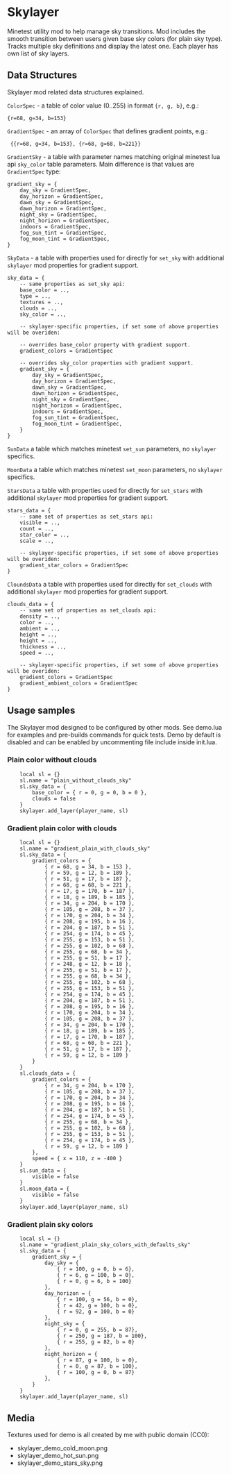 # Skylayer
Minetest utility mod to help manage sky transitions. 
Mod includes the smooth transition between users given base sky colors (for plain sky type).
Tracks multiple sky definitions and display the latest one. Each player has own list of sky layers.

## Data Structures
Skylayer mod related data structures explained.

`ColorSpec` - a table of color value (0..255) in format `{r, g, b}`, e.g.:

```
{r=68, g=34, b=153}
```

`GradientSpec` - an array of `ColorSpec` that defines gradient points, e.g.:

```
 {{r=68, g=34, b=153}, {r=68, g=68, b=221}}
```

`GradientSky` - a table with parameter names matching original minetest lua api `sky_color` table parameters.
Main difference is that values are `GradientSpec` type:

```
gradient_sky = {
    day_sky = GradientSpec,
    day_horizon = GradientSpec,
    dawn_sky = GradientSpec,
    dawn_horizon = GradientSpec,
    night_sky = GradientSpec,
    night_horizon = GradientSpec,
    indoors = GradientSpec,
    fog_sun_tint = GradientSpec,
    fog_moon_tint = GradientSpec,
}
```

`SkyData` - a table with properties used for directly for `set_sky` with additional `skylayer` mod
properties for gradient support.

```
sky_data = {
    -- same properties as set_sky api:
    base_color = ..,
    type = ..,
    textures = ..,
    clouds = ..,
    sky_color = ..,

    -- skylayer-specific properties, if set some of above properties will be overiden: 

    -- overrides base_color property with gradient support.
    gradient_colors = GradientSpec

    -- overrides sky_color properties with gradient support.
    gradient_sky = {
        day_sky = GradientSpec,
        day_horizon = GradientSpec,
        dawn_sky = GradientSpec,
        dawn_horizon = GradientSpec,
        night_sky = GradientSpec,
        night_horizon = GradientSpec,
        indoors = GradientSpec,
        fog_sun_tint = GradientSpec,
        fog_moon_tint = GradientSpec,
    }
}
```

`SunData` a table which matches minetest `set_sun` parameters, no `skylayer` specifics.

`MoonData` a table which matches minetest `set_moon` parameters, no `skylayer` specifics.

`StarsData` a table with properties used for directly for `set_stars` with additional `skylayer` mod properties for gradient support.

```
stars_data = {
    -- same set of properties as set_stars api:
    visible = ..,
    count = ..,
    star_color = ..,
    scale = ..,

    -- skylayer-specific properties, if set some of above properties will be overiden: 
    gradient_star_colors = GradientSpec
}
```

`CloundsData` a table with properties used for directly for `set_clouds` with additional `skylayer` mod properties for gradient support.

```
clouds_data = {
    -- same set of properties as set_clouds api:
    density = ..,
    color = ..,
    ambient = ..,
    height = ..,
    height = ..,
    thickness = ..,
    speed = ..,

    -- skylayer-specific properties, if set some of above properties will be overiden: 
    gradient_colors = GradientSpec
    gradient_ambient_colors = GradientSpec
}
```

## Usage samples
The Skylayer mod designed to be configured by other mods. See demo.lua for examples and pre-builds commands for quick tests.
Demo by default is disabled and can be enabled by uncommenting file include inside init.lua.

### Plain color without clouds
```
    local sl = {}
    sl.name = "plain_without_clouds_sky"
    sl.sky_data = {
        base_color = { r = 0, g = 0, b = 0 },
        clouds = false
    }
    skylayer.add_layer(player_name, sl)
```

### Gradient plain color with clouds

```
    local sl = {}
    sl.name = "gradient_plain_with_clouds_sky"
    sl.sky_data = {
        gradient_colors = {
            { r = 68, g = 34, b = 153 },
            { r = 59, g = 12, b = 189 },
            { r = 51, g = 17, b = 187 },
            { r = 68, g = 68, b = 221 },
            { r = 17, g = 170, b = 187 },
            { r = 18, g = 189, b = 185 },
            { r = 34, g = 204, b = 170 },
            { r = 105, g = 208, b = 37 },
            { r = 170, g = 204, b = 34 },
            { r = 208, g = 195, b = 16 },
            { r = 204, g = 187, b = 51 },
            { r = 254, g = 174, b = 45 },
            { r = 255, g = 153, b = 51 },
            { r = 255, g = 102, b = 68 },
            { r = 255, g = 68, b = 34 },
            { r = 255, g = 51, b = 17 },
            { r = 248, g = 12, b = 18 },
            { r = 255, g = 51, b = 17 },
            { r = 255, g = 68, b = 34 },
            { r = 255, g = 102, b = 68 },
            { r = 255, g = 153, b = 51 },
            { r = 254, g = 174, b = 45 },
            { r = 204, g = 187, b = 51 },
            { r = 208, g = 195, b = 16 },
            { r = 170, g = 204, b = 34 },
            { r = 105, g = 208, b = 37 },
            { r = 34, g = 204, b = 170 },
            { r = 18, g = 189, b = 185 },
            { r = 17, g = 170, b = 187 },
            { r = 68, g = 68, b = 221 },
            { r = 51, g = 17, b = 187 },
            { r = 59, g = 12, b = 189 }
        }
    }
    sl.clouds_data = {
        gradient_colors = {
            { r = 34, g = 204, b = 170 },
            { r = 105, g = 208, b = 37 },
            { r = 170, g = 204, b = 34 },
            { r = 208, g = 195, b = 16 },
            { r = 204, g = 187, b = 51 },
            { r = 254, g = 174, b = 45 },
            { r = 255, g = 68, b = 34 },
            { r = 255, g = 102, b = 68 },
            { r = 255, g = 153, b = 51 },
            { r = 254, g = 174, b = 45 },
            { r = 59, g = 12, b = 189 }
        },
        speed = { x = 110, z = -400 }
    }
    sl.sun_data = {
        visible = false
    }
    sl.moon_data = {
        visible = false
    }
    skylayer.add_layer(player_name, sl)

```

### Gradient plain sky colors
```
    local sl = {}
    sl.name = "gradient_plain_sky_colors_with_defaults_sky"
    sl.sky_data = {
        gradient_sky = {
            day_sky = {
                { r = 100, g = 0, b = 6},
                { r = 6, g = 100, b = 0},
                { r = 0, g = 6, b = 100}
            },
            day_horizon = {
                { r = 100, g = 56, b = 0},
                { r = 42, g = 100, b = 0},
                { r = 92, g = 100, b = 0}
            },
            night_sky = {
                { r = 0, g = 255, b = 87},
                { r = 250, g = 187, b = 100},
                { r = 255, g = 82, b = 0}
            },
            night_horizon = {
                { r = 87, g = 100, b = 0},
                { r = 0, g = 87, b = 100},
                { r = 100, g = 0, b = 87}
            },
        }
    }
    skylayer.add_layer(player_name, sl)

```

## Media
Textures used for demo is all created by me with public domain (CC0):
- skylayer_demo_cold_moon.png
- skylayer_demo_hot_sun.png
- skylayer_demo_stars_sky.png

